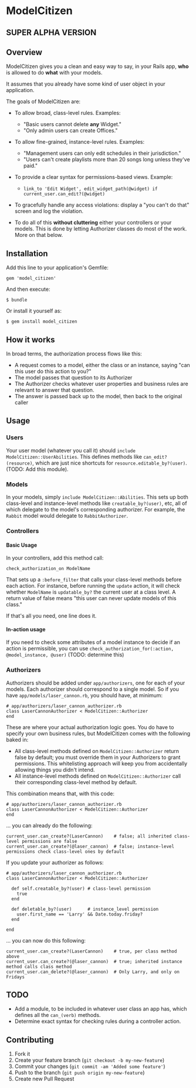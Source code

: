# ModelCitizen

## SUPER ALPHA VERSION

## Overview

ModelCitizen gives you a clean and easy way to say, in your Rails app, **who** is allowed to do **what** with your models.

It assumes that you already have some kind of user object in your application.

The goals of ModelCitizen are:

- To allow broad, class-level rules. Examples: 
  - "Basic users cannot delete **any** Widget."
  - "Only admin users can create Offices."

- To allow fine-grained, instance-level rules. Examples: 
  - "Management users can only edit schedules in their jurisdiction."
  - "Users can't create playlists more than 20 songs long unless they've paid."

- To provide a clear syntax for permissions-based views. Example:
  - `link_to 'Edit Widget', edit_widget_path(@widget) if current_user.can_edit?(@widget)`

- To gracefully handle any access violations: display a "you can't do that" screen and log the violation.

- To do all of this **without cluttering** either your controllers or your models. This is done by letting Authorizer classes do most of the work. More on that below.

## Installation

Add this line to your application's Gemfile:

    gem 'model_citizen'

And then execute:

    $ bundle

Or install it yourself as:

    $ gem install model_citizen

## How it works

In broad terms, the authorization process flows like this:

- A request comes to a model, either the class or an instance, saying "can this user do this action to you?"
- The model passes that question to its Authorizer
- The Authorizer checks whatever user properties and business rules are relevant to answer that question.
- The answer is passed back up to the model, then back to the original caller

## Usage

### Users

Your user model (whatever you call it) should `include ModelCitizen::UserAbilities`. This defines methods like `can_edit?(resource)`, which are just nice shortcuts for `resource.editable_by?(user)`. (TODO: Add this module).

### Models

In your models, simply `include ModelCitizen::Abilities`. This sets up both class-level and instance-level methods like `creatable_by?(user)`, etc, all of which delegate to the model's corresponding authorizer. For example, the `Rabbit` model would delegate to `RabbitAuthorizer`.

### Controllers

#### Basic Usage

In your controllers, add this method call:

`check_authorization_on ModelName`

That sets up a `:before_filter` that calls your class-level methods before each action. For instance, before running the `update` action, it will check whether `ModelName` is `updatable_by?` the current user at a class level. A return value of false means "this user can never update models of this class."

If that's all you need, one line does it.

#### In-action usage

If you need to check some attributes of a model instance to decide if an action is permissible, you can use `check_authorization_for(:action, @model_instance, @user)` (TODO: determine this)

### Authorizers

Authorizers should be added under `app/authorizers`, one for each of your models. Each authorizer should correspond to a single model. So if you have `app/models/laser_cannon.rb`, you should have, at minimum:

    # app/authorizers/laser_cannon_authorizer.rb
    class LaserCannonAuthorizer < ModelCitizen::Authorizer
    end

These are where your actual authorization logic goes. You do have to specify your own business rules, but ModelCitizen comes with the following baked in:

- All class-level methods defined on `ModelCitizen::Authorizer` return false by default; you must override them in your Authorizers to grant permissions. This whitelisting approach will keep you from accidentally allowing things you didn't intend.
- All instance-level methods defined on `ModelCitizen::Authorizer` call their corresponding class-level method by default.

This combination means that, with this code:

    # app/authorizers/laser_cannon_authorizer.rb
    class LaserCannonAuthorizer < ModelCitizen::Authorizer
    end

... you can already do the following:

    current_user.can_create?(LaserCannon)    # false; all inherited class-level permissions are false
    current_user.can_create?(@laser_cannon)  # false; instance-level permissions check class-level ones by default

If you update your authorizer as follows:

    # app/authorizers/laser_cannon_authorizer.rb
    class LaserCannonAuthorizer < ModelCitizen::Authorizer

      def self.creatable_by?(user) # class-level permission
        true
      end

      def deletable_by?(user)      # instance_level permission
        user.first_name == 'Larry' && Date.today.friday?
      end

    end

... you can now do this following:

    current_user.can_create?(LaserCannon)    # true, per class method above
    current_user.can_create?(@laser_cannon)  # true; inherited instance method calls class method
    current_user.can_delete?(@laser_cannon)  # Only Larry, and only on Fridays

## TODO

- Add a module, to be included in whatever user class an app has, which defines all the `can_(verb)` methods.
- Determine exact syntax for checking rules during a controller action.

## Contributing

1. Fork it
2. Create your feature branch (`git checkout -b my-new-feature`)
3. Commit your changes (`git commit -am 'Added some feature'`)
4. Push to the branch (`git push origin my-new-feature`)
5. Create new Pull Request

